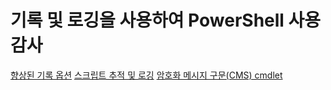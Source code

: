 # 기록 및 로깅을 사용하여 PowerShell 사용 감사

[향상된 기록 옵션](audit_transcript.md)
[스크립트 추적 및 로깅](audit_script.md)
[암호화 메시지 구문(CMS) cmdlet](audit_cms.md)<!--HONumber=Mar16_HO2-->
